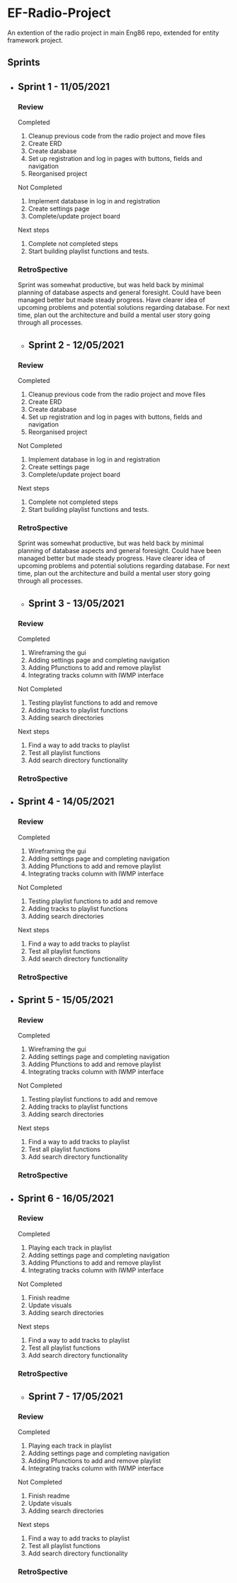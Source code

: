 # EF-Radio-Project
An extention of the radio project in main Eng86 repo, extended for entity framework project.






## Sprints

- ## Sprint 1 - 11/05/2021
  ### Review 
  
  Completed
  1. Cleanup previous code from the radio project and move files
  2. Create ERD
  3. Create database
  4. Set up registration and log in pages with buttons, fields and navigation
  5. Reorganised project
  
  Not Completed
  1. Implement database in log in and registration
  2. Create settings page
  3. Complete/update project board

  Next steps
  1. Complete not completed steps 
  2. Start building playlist functions and tests.
  
  ### RetroSpective
  <p>
  Sprint was somewhat productive, but was held back by minimal planning of database aspects and general foresight. Could have been managed better but made steady progress. Have clearer idea of upcoming problems and potential solutions regarding database. For next time, plan out the architecture and build a mental user story going through all processes.
  </p>
  
  
  - ## Sprint 2 - 12/05/2021
  ### Review 
  
  Completed
  1. Cleanup previous code from the radio project and move files
  2. Create ERD
  3. Create database
  4. Set up registration and log in pages with buttons, fields and navigation
  5. Reorganised project
  
  Not Completed
  1. Implement database in log in and registration
  2. Create settings page
  3. Complete/update project board

  Next steps
  1. Complete not completed steps 
  2. Start building playlist functions and tests.
  
  ### RetroSpective
  <p>
  Sprint was somewhat productive, but was held back by minimal planning of database aspects and general foresight. Could have been managed better but made steady progress. Have clearer idea of upcoming problems and potential solutions regarding database. For next time, plan out the architecture and build a mental user story going through all processes.
  </p>
  
    - ## Sprint 3 - 13/05/2021
  ### Review 
  
  Completed
  1. Wireframing the gui
  2. Adding settings page and completing navigation
  3. Adding Pfunctions to add and remove playlist
  4. Integrating tracks column with IWMP interface
  
  Not Completed
  1. Testing playlist functions to add and remove
  2. Adding tracks to playlist functions
  3. Adding search directories

  Next steps
  1. Find a way to add tracks to playlist
  2. Test all playlist functions
  3. Add search directory functionality
  
  ### RetroSpective
  <p>
  
  </p>
  
- ## Sprint 4 - 14/05/2021
  ### Review 
  
  Completed
  1. Wireframing the gui
  2. Adding settings page and completing navigation
  3. Adding Pfunctions to add and remove playlist
  4. Integrating tracks column with IWMP interface
  
  Not Completed
  1. Testing playlist functions to add and remove
  2. Adding tracks to playlist functions
  3. Adding search directories

  Next steps
  1. Find a way to add tracks to playlist
  2. Test all playlist functions
  3. Add search directory functionality
  
  ### RetroSpective
  <p>
  
  </p>
  
- ## Sprint 5 - 15/05/2021
  ### Review 
  
  Completed
  1. Wireframing the gui
  2. Adding settings page and completing navigation
  3. Adding Pfunctions to add and remove playlist
  4. Integrating tracks column with IWMP interface
  
  Not Completed
  1. Testing playlist functions to add and remove
  2. Adding tracks to playlist functions
  3. Adding search directories

  Next steps
  1. Find a way to add tracks to playlist
  2. Test all playlist functions
  3. Add search directory functionality
  
  ### RetroSpective
  <p>
  
  </p>
  
- ## Sprint 6 - 16/05/2021
  ### Review 
  
  Completed
  1. Playing each track in playlist
  2. Adding settings page and completing navigation
  3. Adding Pfunctions to add and remove playlist
  4. Integrating tracks column with IWMP interface
  
  Not Completed
  1. Finish readme
  2. Update visuals
  3. Adding search directories

  Next steps
  1. Find a way to add tracks to playlist
  2. Test all playlist functions
  3. Add search directory functionality
  
  ### RetroSpective
  <p>
  
  </p>
  
  - ## Sprint 7 - 17/05/2021
  ### Review 
  
  Completed
  1. Playing each track in playlist
  2. Adding settings page and completing navigation
  3. Adding Pfunctions to add and remove playlist
  4. Integrating tracks column with IWMP interface
  
  Not Completed
  1. Finish readme
  2. Update visuals
  3. Adding search directories

  Next steps
  1. Find a way to add tracks to playlist
  2. Test all playlist functions
  3. Add search directory functionality
  
  ### RetroSpective
  <p>
  
  </p>
  
  
  
  

